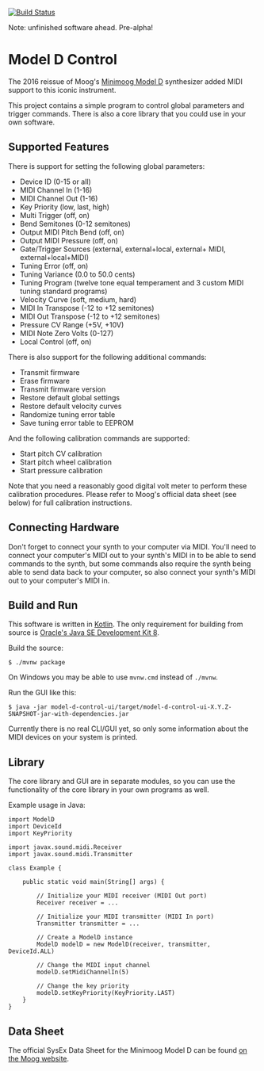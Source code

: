 [![Build Status](https://travis-ci.org/breun/model-d-control.svg?branch=master)](https://travis-ci.org/breun/model-d-control)

Note: unfinished software ahead. Pre-alpha!

Model D Control
===============

The 2016 reissue of Moog's [Minimoog Model D](https://www.moogmusic.com/products/minimoog/minimoog-model-d) synthesizer
added MIDI support to this iconic instrument.

This project contains a simple program to control global parameters and trigger commands. There is also a core library that you could use in your own software.

Supported Features
------------------

There is support for setting the following global parameters:

* Device ID (0-15 or all)
* MIDI Channel In (1-16)
* MIDI Channel Out (1-16)
* Key Priority (low, last, high)
* Multi Trigger (off, on)
* Bend Semitones (0-12 semitones)
* Output MIDI Pitch Bend (off, on)
* Output MIDI Pressure (off, on)
* Gate/Trigger Sources (external, external+local, external+ MIDI, external+local+MIDI)
* Tuning Error (off, on)
* Tuning Variance (0.0 to 50.0 cents)
* Tuning Program (twelve tone equal temperament and 3 custom MIDI tuning standard programs)
* Velocity Curve (soft, medium, hard)
* MIDI In Transpose (-12 to +12 semitones)
* MIDI Out Transpose (-12 to +12 semitones)
* Pressure CV Range (+5V, +10V)
* MIDI Note Zero Volts (0-127)
* Local Control (off, on)

There is also support for the following additional commands:

* Transmit firmware
* Erase firmware
* Transmit firmware version
* Restore default global settings
* Restore default velocity curves
* Randomize tuning error table
* Save tuning error table to EEPROM

And the following calibration commands are supported:

* Start pitch CV calibration
* Start pitch wheel calibration
* Start pressure calibration

Note that you need a reasonably good digital volt meter to perform these calibration procedures. Please refer to Moog's official data sheet (see below) for full calibration instructions.

Connecting Hardware
-------------------

Don't forget to connect your synth to your computer via MIDI. You'll need to connect your computer's MIDI out to your
synth's MIDI in to be able to send commands to the synth, but some commands also require the synth being able to send
data back to your computer, so also connect your synth's MIDI out to your computer's MIDI in.

Build and Run
-------------
 
This software is written in [Kotlin](https://kotlinlang.org). The only requirement for building from source is [Oracle's Java SE Development Kit 8](http://www.oracle.com/technetwork/java/javase/downloads/jdk8-downloads-2133151.html).

Build the source:

    $ ./mvnw package
    
On Windows you may be able to use `mvnw.cmd` instead of `./mvnw`.
    
Run the GUI like this:
    
    $ java -jar model-d-control-ui/target/model-d-control-ui-X.Y.Z-SNAPSHOT-jar-with-dependencies.jar

Currently there is no real CLI/GUI yet, so only some information about the MIDI devices on your system is printed.

Library
-------

The core library and GUI are in separate modules, so you can use the functionality of the core library in your own programs as well.

Example usage in Java:

    import ModelD
    import DeviceId
    import KeyPriority
    
    import javax.sound.midi.Receiver
    import javax.sound.midi.Transmitter
    
    class Example {
    
        public static void main(String[] args) {
    
            // Initialize your MIDI receiver (MIDI Out port)
            Receiver receiver = ... 
            
            // Initialize your MIDI transmitter (MIDI In port)
            Transmitter transmitter = ...
    
            // Create a ModelD instance
            ModelD modelD = new ModelD(receiver, transmitter, DeviceId.ALL)
            
            // Change the MIDI input channel
            modelD.setMidiChannelIn(5)
            
            // Change the key priority
            modelD.setKeyPriority(KeyPriority.LAST)
        }
    }
    
    
Data Sheet
----------

The official SysEx Data Sheet for the Minimoog Model D can be found [on the Moog website](https://www.moogmusic.com/products/minimoog/minimoog-model-d#downloads-tab).